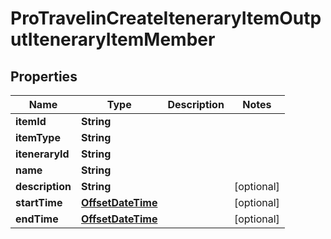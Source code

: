 

# ProTravelinCreateIteneraryItemOutputIteneraryItemMember

## Properties

Name | Type | Description | Notes
------------ | ------------- | ------------- | -------------
**itemId** | **String** |  | 
**itemType** | **String** |  | 
**iteneraryId** | **String** |  | 
**name** | **String** |  | 
**description** | **String** |  |  [optional]
**startTime** | [**OffsetDateTime**](OffsetDateTime.md) |  |  [optional]
**endTime** | [**OffsetDateTime**](OffsetDateTime.md) |  |  [optional]



